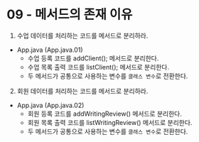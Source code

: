 # 09 - 메서드의 존재 이유
1) 수업 데이터를 처리하는 코드를 메서드로 분리하라.

- App.java (App.java.01)
    - 수업 등록 코드를 addClient(); 메서드로 분리한다.
    - 수업 목록 출력 코드를 listClient(); 메서드로 분리한다.
    - 두 메서드가 공통으로 사용하는 변수를 `클래스 변수`로 전환한다.

2) 회원 데이터를 처리하는 코드를 메서드로 분리하라.

- App.java (App.java.02)
    - 회원 등록 코드를 addWritingReview() 메서드로 분리한다.
    - 회원 목록 출력 코드를 listWritingReview() 메서드로 분리한다.
    - 두 메서드가 공통으로 사용하는 변수를 `클래스 변수`로 전환한다.
